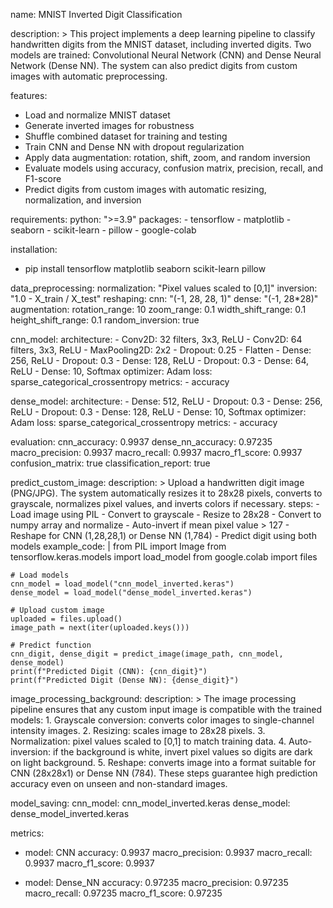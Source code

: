name: MNIST Inverted Digit Classification

description: >
  This project implements a deep learning pipeline to classify handwritten digits from the MNIST dataset, including inverted digits.
  Two models are trained: Convolutional Neural Network (CNN) and Dense Neural Network (Dense NN).
  The system can also predict digits from custom images with automatic preprocessing.

features:
  - Load and normalize MNIST dataset
  - Generate inverted images for robustness
  - Shuffle combined dataset for training and testing
  - Train CNN and Dense NN with dropout regularization
  - Apply data augmentation: rotation, shift, zoom, and random inversion
  - Evaluate models using accuracy, confusion matrix, precision, recall, and F1-score
  - Predict digits from custom images with automatic resizing, normalization, and inversion

requirements:
  python: ">=3.9"
  packages:
    - tensorflow
    - matplotlib
    - seaborn
    - scikit-learn
    - pillow
    - google-colab

installation:
  - pip install tensorflow matplotlib seaborn scikit-learn pillow

data_preprocessing:
  normalization: "Pixel values scaled to [0,1]"
  inversion: "1.0 - X_train / X_test"
  reshaping:
    cnn: "(-1, 28, 28, 1)"
    dense: "(-1, 28*28)"
  augmentation:
    rotation_range: 10
    zoom_range: 0.1
    width_shift_range: 0.1
    height_shift_range: 0.1
    random_inversion: true

cnn_model:
  architecture:
    - Conv2D: 32 filters, 3x3, ReLU
    - Conv2D: 64 filters, 3x3, ReLU
    - MaxPooling2D: 2x2
    - Dropout: 0.25
    - Flatten
    - Dense: 256, ReLU
    - Dropout: 0.3
    - Dense: 128, ReLU
    - Dropout: 0.3
    - Dense: 64, ReLU
    - Dense: 10, Softmax
  optimizer: Adam
  loss: sparse_categorical_crossentropy
  metrics:
    - accuracy

dense_model:
  architecture:
    - Dense: 512, ReLU
    - Dropout: 0.3
    - Dense: 256, ReLU
    - Dropout: 0.3
    - Dense: 128, ReLU
    - Dense: 10, Softmax
  optimizer: Adam
  loss: sparse_categorical_crossentropy
  metrics:
    - accuracy

evaluation:
  cnn_accuracy: 0.9937
  dense_nn_accuracy: 0.97235
  macro_precision: 0.9937
  macro_recall: 0.9937
  macro_f1_score: 0.9937
  confusion_matrix: true
  classification_report: true

predict_custom_image:
  description: >
    Upload a handwritten digit image (PNG/JPG). 
    The system automatically resizes it to 28x28 pixels, converts to grayscale, normalizes pixel values, and inverts colors if necessary.
  steps:
    - Load image using PIL
    - Convert to grayscale
    - Resize to 28x28
    - Convert to numpy array and normalize
    - Auto-invert if mean pixel value > 127
    - Reshape for CNN (1,28,28,1) or Dense NN (1,784)
    - Predict digit using both models
  example_code: |
    from PIL import Image
    from tensorflow.keras.models import load_model
    from google.colab import files

    # Load models
    cnn_model = load_model("cnn_model_inverted.keras")
    dense_model = load_model("dense_model_inverted.keras")

    # Upload custom image
    uploaded = files.upload()
    image_path = next(iter(uploaded.keys()))

    # Predict function
    cnn_digit, dense_digit = predict_image(image_path, cnn_model, dense_model)
    print(f"Predicted Digit (CNN): {cnn_digit}")
    print(f"Predicted Digit (Dense NN): {dense_digit}")

image_processing_background:
  description: >
    The image processing pipeline ensures that any custom input image is compatible with the trained models:
      1. Grayscale conversion: converts color images to single-channel intensity images.
      2. Resizing: scales image to 28x28 pixels.
      3. Normalization: pixel values scaled to [0,1] to match training data.
      4. Auto-inversion: if the background is white, invert pixel values so digits are dark on light background.
      5. Reshape: converts image into a format suitable for CNN (28x28x1) or Dense NN (784).
    These steps guarantee high prediction accuracy even on unseen and non-standard images.

model_saving:
  cnn_model: cnn_model_inverted.keras
  dense_model: dense_model_inverted.keras

  metrics:
  - model: CNN
    accuracy: 0.9937
    macro_precision: 0.9937
    macro_recall: 0.9937
    macro_f1_score: 0.9937

  - model: Dense_NN
    accuracy: 0.97235
    macro_precision: 0.97235
    macro_recall: 0.97235
    macro_f1_score: 0.97235



